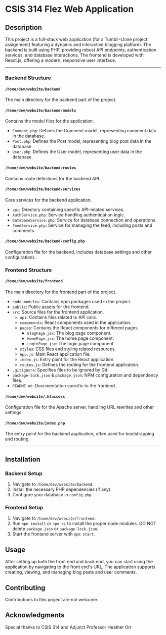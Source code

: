 # CSIS 314 Flez Web Application

## Description

This project is a full-stack web application (for a Tumblr-clone project assignment) featuring a dynamic and interactive blogging platform. The backend is built using PHP, providing robust API endpoints, authentication services, and database interactions. The frontend is developed with React.js, offering a modern, responsive user interface.

---
### Backend Structure

#### `/home/dev/website/backend`
The main directory for the backend part of the project.

#### `/home/dev/website/backend/models`
Contains the model files for the application.
- `Comment.php`: Defines the Comment model, representing comment data in the database.
- `Post.php`: Defines the Post model, representing blog post data in the database.
- `User.php`: Defines the User model, representing user data in the database.

#### `/home/dev/website/backend/routes`
Contains route definitions for the backend API.

#### `/home/dev/website/backend/services`
Core services for the backend application.
- `api`: Directory containing specific API-related services.
- `AuthService.php`: Service handling authentication logic.
- `DatabaseService.php`: Service for database connection and operations.
- `FeedService.php`: Service for managing the feed, including posts and comments.

#### `/home/dev/website/backend/config.php`
Configuration file for the backend, includes database settings and other configurations.

### Frontend Structure

#### `/home/dev/website/frontend`
The main directory for the frontend part of the project.
- `node_modules`: Contains npm packages used in the project.
- `public`: Public assets for the frontend.
- `src`: Source files for the frontend application.
  - `api`: Contains files related to API calls.
  - `components`: React components used in the application.
  - `pages`: Contains the React components for different pages.
    - `BlogPage.jsx`: The blog page component.
    - `HomePage.jsx`: The home page component.
    - `LoginPage.jsx`: The login page component.
  - `styles`: CSS files and styling related resources.
  - `App.js`: Main React application file.
  - `index.js`: Entry point for the React application.
  - `routes.js`: Defines the routing for the frontend application.
- `.gitignore`: Specifies files to be ignored by Git.
- `package-lock.json` & `package.json`: NPM configuration and dependency files.
- `README.md`: Documentation specific to the frontend.

#### `/home/dev/website/.htaccess`
Configuration file for the Apache server, handling URL rewrites and other settings.

#### `/home/dev/website/index.php`
The entry point for the backend application, often used for bootstrapping and routing.

---

## Installation

### Backend Setup
1. Navigate to `/home/dev/website/backend`.
2. Install the necessary PHP dependencies (if any).
3. Configure your database in `config.php`.

### Frontend Setup
1. Navigate to `/home/dev/website/frontend`.
2. Run `npm install` or `npm ci` to install the proper node modules. DO NOT delete `package.json` or `package-lock.json`.
3. Start the frontend server with `npm start`.

## Usage

After setting up both the front end and back end, you can start using the application by navigating to the front end's URL. The application supports creating, viewing, and managing blog posts and user comments.

## Contributing

Contributions to this project are not welcome.

## Acknowledgments

Special thanks to CSIS 314 and Adjunct Professor Heather Orr
